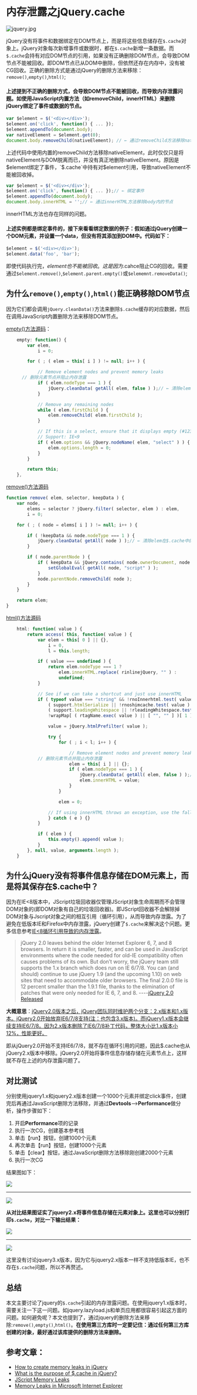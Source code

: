 # 内存泄露之jQuery.cache


![jquery.jpg](./images/jquery.jpg)

jQuery没有将事件和数据绑定在DOM节点上，而是将这些信息储存在`$.cache`对象上。jQuery对象每次新增事件或数据时，都在`$.cache`新增一条数据。而`$.cache`会持有对应DOM节点的引用，如果没有正确删除DOM节点，会导致DOM节点不能被回收。即DOM节点已从DOM中删除，但依然还存在内存中，没有被CG回收。正确的删除方式是通过jQuery的删除方法来移除：`remove()`,`empty()`,`html()`;

#### 上述提到不正确的删除方式，会导致DOM节点不能被回收，而导致内存泄露问题。如使用JavaScript内置方法（如removeChild，innerHTML）来删除jQuery绑定了事件或数据的节点。

```js
var $element = $('<div></div>');
$element.on('click', function() { ... });
$element.appendTo(document.body); 
var nativeElement = $element.get(0);
document.body.removeChild(nativeElement); // ← 通过removeChild方法移除nativeElement
```

上述代码中使用内置的removeChild方法移除nativeElement，此时仅仅只是将nativeElement与DOM脱离而已，并没有真正地删除nativeElement。原因是$element绑定了事件，`$.cache`中持有对$element引用，导致nativeElement不能被回收掉。

```js
var $element = $('<div></div>');
$element.on('click', function() { ... });// ← 绑定事件
$element.appendTo(document.body);
document.body.innerHTML = '';// ← 通过innerHTML方法移除body内的节点
```
innerHTML方法也存在同样的问题。


#### 上述实例都是绑定事件的，接下来看看绑定数据的例子：假如通过jQuery创建一个DOM元素，并设置一个data，但没有将其添加到DOM中。代码如下：

```js
$element = $('<div></div>');
$element.data('foo', 'bar');
```

即使代码执行完，$element也不能被回收。这是因为$.cahce阻止CG的回收。需要通过`$element.remove()`,`$element.parent.empty()`或`$elememnt.removeData()`;


## 为什么`remove()`,`empty()`,`html()`能正确移除DOM节点
因为它们都会调用`jQuery.cleanData()`方法来删除`$.cache`缓存的对应数据，然后在调用JavaScript内置删除方法来移除DOM节点。

[empty()方法源码](https://github.com/jquery/jquery/blob/1.12-stable/src/manipulation.js#L461)：

```js
	empty: function() {
		var elem,
			i = 0;

		for ( ; ( elem = this[ i ] ) != null; i++ ) {

			// Remove element nodes and prevent memory leaks 
      // 删除元素节点并阻止内存泄露
			if ( elem.nodeType === 1 ) {
				jQuery.cleanData( getAll( elem, false ) );// ← 清除elem在$.cache中的数据，释放掉$.cache对elem的引用
			}

			// Remove any remaining nodes
			while ( elem.firstChild ) {
				elem.removeChild( elem.firstChild );
			}

			// If this is a select, ensure that it displays empty (#12336)
			// Support: IE<9
			if ( elem.options && jQuery.nodeName( elem, "select" ) ) {
				elem.options.length = 0;
			}
		}

		return this;
	},

```

[remove()方法源码](https://github.com/jquery/jquery/blob/1.12-stable/src/manipulation.js#L265)

```js
function remove( elem, selector, keepData ) {
	var node,
		elems = selector ? jQuery.filter( selector, elem ) : elem,
		i = 0;

	for ( ; ( node = elems[ i ] ) != null; i++ ) {

		if ( !keepData && node.nodeType === 1 ) {
			jQuery.cleanData( getAll( node ) );// ← 清除elem在$.cache中的数据，释放掉$.cache对elem的引用
		}

		if ( node.parentNode ) {
			if ( keepData && jQuery.contains( node.ownerDocument, node ) ) {
				setGlobalEval( getAll( node, "script" ) );
			}
			node.parentNode.removeChild( node );
		}
	}

	return elem;
}
```

[html()方法源码](https://github.com/jquery/jquery/blob/1.12-stable/src/manipulation.js#L496)
```js
	html: function( value ) {
		return access( this, function( value ) {
			var elem = this[ 0 ] || {},
				i = 0,
				l = this.length;

			if ( value === undefined ) {
				return elem.nodeType === 1 ?
					elem.innerHTML.replace( rinlinejQuery, "" ) :
					undefined;
			}

			// See if we can take a shortcut and just use innerHTML
			if ( typeof value === "string" && !rnoInnerhtml.test( value ) &&
				( support.htmlSerialize || !rnoshimcache.test( value )  ) &&
				( support.leadingWhitespace || !rleadingWhitespace.test( value ) ) &&
				!wrapMap[ ( rtagName.exec( value ) || [ "", "" ] )[ 1 ].toLowerCase() ] ) {

				value = jQuery.htmlPrefilter( value );

				try {
					for ( ; i < l; i++ ) {

						// Remove element nodes and prevent memory leaks
            // 删除元素节点并阻止内存泄露
						elem = this[ i ] || {};
						if ( elem.nodeType === 1 ) {
							jQuery.cleanData( getAll( elem, false ) );// ← 清除elem在$.cache中的数据，释放掉$.cache对elem的引用
							elem.innerHTML = value;
						}
					}

					elem = 0;

				// If using innerHTML throws an exception, use the fallback method
				} catch ( e ) {}
			}

			if ( elem ) {
				this.empty().append( value );
			}
		}, null, value, arguments.length );
	}
```

## 为什么jQuery没有将事件信息存储在DOM元素上，而是将其保存在$.cache中？

因为在IE<8版本中，JScript垃圾回收器仅管理JScript对象生命周期而不会管理DOM对象的(即DOM对象有自己的垃圾回收器)。即JScript回收器不会解除掉DOM对象与Jscript对象之间的相互引用（循环引用），从而导致内存泄露。为了避免在低版本IE和Firefox中内存泄露，jQuery创建了`$.cache`来解决这个问题。更多信息参考[IE<8循环引用导致的内存泄露](http://123fe.cn/2017/11/10/IE-8%E5%BE%AA%E7%8E%AF%E5%BC%95%E7%94%A8%E5%AF%BC%E8%87%B4%E7%9A%84%E5%86%85%E5%AD%98%E6%B3%84%E9%9C%B2/)。


>  jQuery 2.0 leaves behind the older Internet Explorer 6, 7, and 8 browsers. In return it is smaller, faster, and can be used in JavaScript environments where the code needed for old-IE compatibility often causes problems of its own. But don’t worry, the jQuery team still supports the 1.x branch which does run on IE 6/7/8. You can (and should) continue to use jQuery 1.9 (and the upcoming 1.10) on web sites that need to accommodate older browsers. The final 2.0.0 file is 12 percent smaller than the 1.9.1 file, thanks to the elimination of patches that were only needed for IE 6, 7, and 8. ----[jQuery 2.0 Released](http://blog.jquery.com/2013/04/18/jquery-2-0-released/)

**大概意思**：<u>jQuery2.0版本之后，jQuery团队同时维护两个分支：2.x版本和1.x版本。jQuery2.0开始放弃IE6/7/8支持(注：也包含3.x版本)。而jQuery1.x版本会继续支持IE6/7/8。因为2.x版本删除了IE6/7/8补丁代码，整体大小比1.x版本小12%，性能更好。</u>

即从jQuery2.0开始不支持IE6/7/8，就不存在循环引用的问题，因此$.cache也从jQuery2.x版本中移除。jQuery2.0开始将事件信息存储存储在元素节点上，这样就不存在上述的内存泄露问题了。

## 对比测试
分别使用jquery1.x和jquery2.x版本创建一个1000个元素并绑定click事件，创建完后再通过JavaScript删除方法移除，并通过**Devtools**-->**Performance**做分析，操作步骤如下：
  1. 开启**Performance**项的记录
  2. 执行一次CG，创建基本参考线
  3. 单击【run】按钮，创建1000个元素
  4. 再次单击【run】按钮，创建1000个元素
  5. 单击【clear】按钮，通过JavaScript删除方法移除刚创建2000个元素
  6. 执行一次CG

结果图如下：

![](./images/jquery1_x.png)

----

![](./images/jquery2_x.png)






**从对比结果图证实了jquery2.x将事件信息存储在元素对象上。这里也可以分别打印`$.cache`，对比一下输出结果：**

![](./images/jquery_cache_1_x.png)

----

![](./images/jquery_cache_2_x.png)


这里没有讨论jquery3.x版本，因为它与jquery2.x版本一样不支持低版本IE，也不存在`$.cache`问题，所以不再赘述。

## 总结

本文主要讨论了jquery的`$.cache`引起的内存泄露问题。在使用jquery1.x版本时，需要关注一下这一问题。如jquery.lazyload.js和单页应用都很容易引起这方面的问题。如何避免呢？本文也提到了，通过jquery的删除方法来移除:`remove()`,`empty()`,`html()`。**在使用第三方库时一定要记住：通过任何第三方库创建的对象，最好通过该库提供的删除方法来删除。**


## 参考文章：

- [How to create memory leaks in jQuery](https://makandracards.com/makandra/31325-how-to-create-memory-leaks-in-jquery)
- [What is the purpose of $.cache in jQuery?](https://stackoverflow.com/questions/9304768/what-is-the-purpose-of-cache-in-jquery)
- [JScript Memory Leaks](http://www.crockford.com/javascript/memory/leak.html)
- [Memory Leaks in Microsoft Internet Explorer](http://isaacschlueter.com/2006/10/msie-memory-leaks/)
